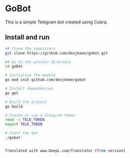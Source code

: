 # GoBot

This is a simple Telegram bot created using Cobra.

## Install and run

```bash
## Clone the repository
git clone https://github.com/dexjkeee/gobot.git

## Go to the project directory
cd gobot

# Initialize the module
go mod init github.com/dexjkeee/gobot

# Install dependencies
go get

# Build the project
go build

# Create or use a Telegram token
read -s TELE_TOKEN
export TELE_TOKEN

# Start the bot
./gobot


Translated with www.DeepL.com/Translator (free version)

